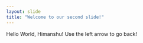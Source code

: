 ```yaml
---
layout: slide
title: "Welcome to our second slide!"
---
```

Hello World, Himanshu!
Use the left arrow to go back!
